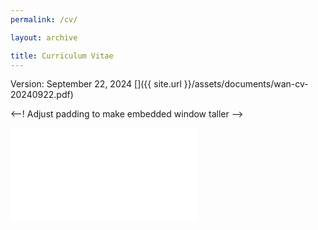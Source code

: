 ```yaml
---
permalink: /cv/

layout: archive

title: Curriculum Vitae
---
```


Version: September 22, 2024 [<i class="fa fa-fw fa-link" aria-hidden="true"></i>]({{ site.url }}/assets/documents/wan-cv-20240922.pdf)

<--! Adjust padding to make embedded window taller -->
<style>
.fluid-width-video-wrapper {
    padding-top: 75%;
}
</style>

<embed src="{{ site.url }}/assets/documents/wan-cv-20240922.pdf" type="application/pdf"/>